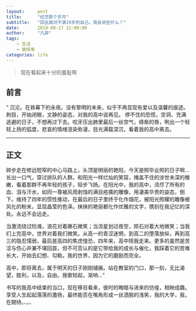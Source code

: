```yaml
---
layout:     post
title:      "纪念那个岁月"
subtitle:   "回去面对不满19岁的自己。我会说些什么？"
date:       2010-08-17 12:00:00
author:     "凡辞"
tags:
    - 生活
    - 故纸堆
categories: life
---
```


> 现在看起来十分的羞耻啊


## 前言

“ 沉沦。在铁幕下的永夜。没有黎明的未来，似乎不再显现有爱以及温馨的痕迹。刺目，开始闭眼，文静的姿态，对我的高中说再见。 停不住的恐慌，空洞、充满逃避的日子，不想再过下去。咬牙压出肺里最后一丝空气，绛紫的唇，咧出一个轻轻上扬的弧度，悲哀的情绪渲染弥漫，目光满载深沉，看着我的高中离去。

---

## 正文

碎步走在修远短窄的中心马路上，头顶是明丽的艳阳，今天是照毕业照的日子啊…长出一口气，穿过排队的人群。和阳光一样烂灿的笑容，掩盖不住的涉世未深的稚嫩，看着那群不再年轻的孩子，轻步飞扬。在阳光中，我的高中，流尽了所有的血、泪与汗水，如同一尊被风雨剥蚀的满目疮痍的雕像，用凄美华贵的姿态，倒下。维持了四年的惯性推动，在最后的日子里终于化作烟花，被阳光照耀的雕像被风化的粉末，显现晶莹的色泽。抹抹的艳丽都化作优雅的文字，镌刻在我记忆的深处。永远不会远走。­

当激流绕过险滩，浪花对着礁石微笑；当流星划过夜空，陨石对着大地微笑；当我们上完高中，世界对着我们微笑。从高一的青涩迷惘，到高二的堕落放纵，再到高三的隐忍懦弱，最后是高四的焦虑惶恐，四年来，高中陪我走来。更多的虽然是苦涩与伤心并兼不堪回首，但不可否认的是它带给我的成长与催化，我踩着它的苦难长大，开始去幻想、勾勒。我的世界，因为它的磨励而完全。­

高中，即将离去，属于明天的日子刚刚铺展。站在教室的门口，那一刻，无比渴望，胜利，以及，自由。挽歌轻起，渐响…­“

书写的我高中结束的当口，现在移目看来，彼时的晦暗与进来的彷徨，相映成趣。享受人生起起落落的激扬，最终能否在嘴角形成一丝洒脱的浅笑，我的大学，我，在期待。、。、
